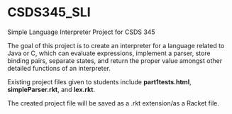 # CSDS345_SLI
Simple Language Interpreter Project for CSDS 345

The goal of this project is to create an interpreter for a language related to Java or C, which can evaluate expressions, implement a parser, store binding pairs, separate states, and return the proper value amongst other detailed functions of an interpreter.

Existing project files given to students include **part1tests.html**, **simpleParser.rkt**, and **lex.rkt**. 

The created project file will be saved as a .rkt extension/as a Racket file.
